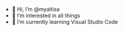 - 👋 Hi, I’m @myaltisa
- 👀 I’m interested in all things
- 🌱 I’m currently learning Visual Studio Code


<!---
myaltisa/myaltisa is a ✨ special ✨ repository because its `README.md` (this file) appears on your GitHub profile.
You can click the Preview link to take a look at your changes.
--->
